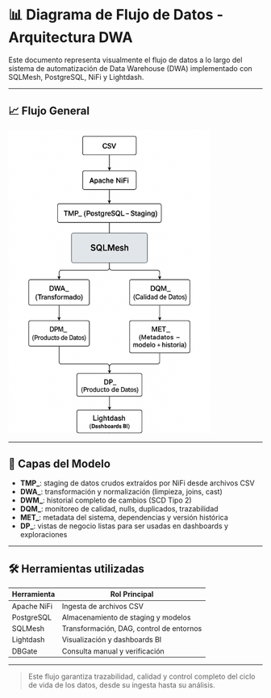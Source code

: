 # 📊 Diagrama de Flujo de Datos - Arquitectura DWA

Este documento representa visualmente el flujo de datos a lo largo del sistema de automatización de Data Warehouse (DWA) implementado con SQLMesh, PostgreSQL, NiFi y Lightdash.

---

## 📈 Flujo General

<img src="detailed-data-flow.png" alt="Data Flow" width="400">

---

## 🧱 Capas del Modelo

- **TMP_**: staging de datos crudos extraídos por NiFi desde archivos CSV
- **DWA_**: transformación y normalización (limpieza, joins, cast)
- **DWM_**: historial completo de cambios (SCD Tipo 2)
- **DQM_**: monitoreo de calidad, nulls, duplicados, trazabilidad
- **MET_**: metadata del sistema, dependencias y versión histórica
- **DP_**: vistas de negocio listas para ser usadas en dashboards y exploraciones

---

## 🛠 Herramientas utilizadas

| Herramienta    | Rol Principal                        |
|----------------|--------------------------------------|
| Apache NiFi    | Ingesta de archivos CSV              |
| PostgreSQL     | Almacenamiento de staging y modelos  |
| SQLMesh        | Transformación, DAG, control de entornos |
| Lightdash      | Visualización y dashboards BI        |
| DBGate         | Consulta manual y verificación       |

---

> Este flujo garantiza trazabilidad, calidad y control completo del ciclo de vida de los datos, desde su ingesta hasta su análisis.
